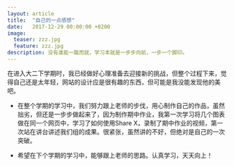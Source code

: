```yaml
--- 
layout: article
title:  "自己的一点感想" 
date:   2017-12-29 00:00:00 +0200 
image:
  teaser: zzz.jpg
  feature: zzz.jpg
description: 没有谁能一蹴而就，学习本就是一步步向前，一步一个脚印。
---
```

 
 在进入大二下学期时，我已经做好心理准备去迎接新的挑战，但整个过程下来，觉得自己还是太年轻，网站的设计应是很有趣的东西，但可能是我没能发现他的美吧。
  + 在整个学期的学习中，我们努力跟上老师的步伐，用心制作自己的作品，虽然拙劣，但还是一步步做起来了，因为制作期中作业，我第一次学习将几个图表做在同一个网页中，学习了如何使用Share X，录制了期中作业的视频，第一次站在讲台讲述我们组的成果。很紧张，虽然讲的不好，但绝对是自己的一次突破。
   
  + 希望在下个学期的学习中，能够跟上老师的思路。认真学习，天天向上！
